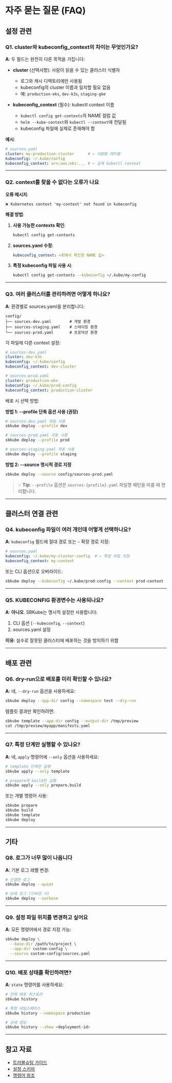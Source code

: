 # 자주 묻는 질문 (FAQ)

## 설정 관련

### Q1. cluster와 kubeconfig_context의 차이는 무엇인가요?

**A**: 두 필드는 완전히 다른 목적을 가집니다:

- **cluster** (선택사항): 사람이 읽을 수 있는 클러스터 식별자
  - 로그와 캐시 디렉토리에만 사용됨
  - kubeconfig의 cluster 이름과 일치할 필요 없음
  - 예: `production-eks`, `dev-k3s`, `staging-gke`

- **kubeconfig_context** (필수): kubectl context 이름
  - `kubectl config get-contexts`의 NAME 컬럼 값
  - `helm --kube-context`와 `kubectl --context`에 전달됨
  - kubeconfig 파일에 실제로 존재해야 함

**예시**:
```yaml
# sources.yaml
cluster: my-production-cluster      # ← 사람용 레이블
kubeconfig: ~/.kube/config
kubeconfig_context: arn:aws:eks:... # ← 실제 kubectl context
```

---

### Q2. context를 찾을 수 없다는 오류가 나요

**오류 메시지**:
```
❌ Kubernetes context 'my-context' not found in kubeconfig
```

**해결 방법**:

1. **사용 가능한 contexts 확인**:
   ```bash
   kubectl config get-contexts
   ```

2. **sources.yaml 수정**:
   ```yaml
   kubeconfig_context: <위에서 확인한 NAME 값>
   ```

3. **특정 kubeconfig 파일 사용 시**:
   ```bash
   kubectl config get-contexts --kubeconfig ~/.kube/my-config
   ```

---

### Q3. 여러 클러스터를 관리하려면 어떻게 하나요?

**A**: 환경별로 sources.yaml을 분리합니다:

```
config/
├── sources-dev.yaml        # 개발 환경
├── sources-staging.yaml    # 스테이징 환경
└── sources-prod.yaml       # 프로덕션 환경
```

각 파일에 다른 context 설정:

```yaml
# sources-dev.yaml
cluster: dev-k3s
kubeconfig: ~/.kube/config
kubeconfig_context: dev-cluster

# sources-prod.yaml
cluster: production-eks
kubeconfig: ~/.kube/prod-config
kubeconfig_context: production-cluster
```

배포 시 선택 방법:

**방법 1: --profile 단축 옵션 사용 (권장)**
```bash
# sources-dev.yaml 자동 사용
sbkube deploy --profile dev

# sources-prod.yaml 자동 사용
sbkube deploy --profile prod

# sources-staging.yaml 자동 사용
sbkube deploy --profile staging
```

**방법 2: --source 명시적 경로 지정**
```bash
sbkube deploy --source config/sources-prod.yaml
```

> 💡 **Tip**: `--profile` 옵션은 `sources-{profile}.yaml` 파일명 패턴을 따를 때 편리합니다.

---

## 클러스터 연결 관련

### Q4. kubeconfig 파일이 여러 개인데 어떻게 선택하나요?

**A**: `kubeconfig` 필드에 절대 경로 또는 `~` 확장 경로 지정:

```yaml
# sources.yaml
kubeconfig: ~/.kube/my-cluster-config  # ← 특정 파일 지정
kubeconfig_context: my-context
```

또는 CLI 옵션으로 오버라이드:
```bash
sbkube deploy --kubeconfig ~/.kube/prod-config --context prod-context
```

---

### Q5. KUBECONFIG 환경변수는 사용되나요?

**A**: **아니오**. SBKube는 명시적 설정만 사용합니다:

1. CLI 옵션 (`--kubeconfig`, `--context`)
2. sources.yaml 설정

**이유**: 실수로 잘못된 클러스터에 배포하는 것을 방지하기 위함

---

## 배포 관련

### Q6. dry-run으로 배포를 미리 확인할 수 있나요?

**A**: 네, `--dry-run` 옵션을 사용하세요:

```bash
sbkube deploy --app-dir config --namespace test --dry-run
```

템플릿 결과만 확인하려면:
```bash
sbkube template --app-dir config --output-dir /tmp/preview
cat /tmp/preview/myapp/manifests.yaml
```

---

### Q7. 특정 단계만 실행할 수 있나요?

**A**: 네, `apply` 명령어에 `--only` 옵션을 사용하세요:

```bash
# template 단계만 실행
sbkube apply --only template

# prepare와 build만 실행
sbkube apply --only prepare,build
```

또는 개별 명령어 사용:
```bash
sbkube prepare
sbkube build
sbkube template
sbkube deploy
```

---

## 기타

### Q8. 로그가 너무 많이 나옵니다

**A**: 기본 로그 레벨 변경:

```bash
# 간결한 로그
sbkube deploy --quiet

# 상세 로그 (디버깅 시)
sbkube deploy --verbose
```

---

### Q9. 설정 파일 위치를 변경하고 싶어요

**A**: 모든 명령어에서 경로 지정 가능:

```bash
sbkube deploy \
  --base-dir /path/to/project \
  --app-dir custom-config \
  --source custom-config/sources.yaml
```

---

### Q10. 배포 상태를 확인하려면?

**A**: `state` 명령어를 사용하세요:

```bash
# 전체 배포 히스토리
sbkube history

# 특정 네임스페이스
sbkube history --namespace production

# 상세 정보
sbkube history --show <deployment-id>
```

---

## 참고 자료

- [트러블슈팅 가이드](README.md)
- [설정 스키마](../03-configuration/config-schema.md)
- [명령어 참조](../02-features/commands.md)
